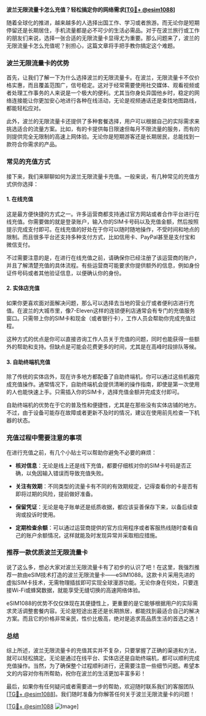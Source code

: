 **波兰无限流量卡怎么充值？轻松搞定你的网络需求[[TG💪+ @esim1088](https://t.me/s/esim1088)]**

随着全球化的推进，越来越多的人选择出国工作、学习或者旅游。而无论你是短期停留还是长期居住，手机流量都是必不可少的生活必需品。对于在波兰旅行或工作的朋友们来说，选择一张合适的无限流量卡显得尤为重要。那么问题来了，波兰的无限流量卡怎么充值呢？别担心，这篇文章将手把手教你搞定这个难题。

### 波兰无限流量卡的优势

首先，让我们了解一下为什么选择波兰的无限流量卡。在波兰，无限流量卡不仅价格实惠，而且覆盖范围广，信号稳定。这对于经常需要使用社交媒体、观看视频或者处理工作事务的人来说是一个极大的便利。尤其当你身处异国他乡时，稳定的网络连接能让你更加安心地进行各种在线活动，无论是视频通话还是查找地图路线，都能轻松应对。

此外，波兰的无限流量卡还提供了多种套餐选择，用户可以根据自己的实际需求来挑选适合的流量方案。比如，有的卡提供每日限速但每月不限流量的服务，而有的则提供完全无限制的高速上网体验。无论你是短期游客还是长期居民，总能找到一款符合你需求的产品。

### 常见的充值方式

接下来，我们来聊聊如何为波兰无限流量卡充值。一般来说，有几种常见的充值方式供你选择：

#### 1. 在线充值

这是最方便快捷的方式之一。许多运营商都支持通过官方网站或者合作平台进行在线充值。你需要做的就是登录账户，输入你的SIM卡号码以及充值金额，然后按照提示完成支付即可。在线充值的好处在于你可以随时随地操作，不受时间和地点的限制。而且很多平台还支持多种支付方式，比如信用卡、PayPal甚至是支付宝和微信支付。

不过需要注意的是，在进行在线充值之前，请确保你已经注册了该运营商的账户，并且了解清楚充值的具体流程。有些运营商可能要求你提供额外的信息，例如身份证件号码或者其他验证信息，以便确认你的身份。

#### 2. 实体店充值

如果你更喜欢面对面解决问题，那么可以选择去当地的营业厅或者便利店进行充值。在波兰的大城市里，像7-Eleven这样的连锁便利店通常会有专门的充值服务窗口。只需带上你的SIM卡和现金（或者银行卡），工作人员会帮助你完成充值过程。

这种方式的优点是你可以直接咨询工作人员关于充值的问题，同时也能获得一些额外的帮助和支持。但缺点是可能会花费更多的时间，尤其是在高峰时段排队等候。

#### 3. 自助终端机充值

除了传统的实体店外，现在许多地方都配备了自助终端机，你可以通过这些机器完成充值操作。通常情况下，自助终端机会提供清晰的操作指南，即使是第一次使用的人也能快速上手。只需插入你的SIM卡，选择充值金额并完成支付即可。

自助终端机的优势在于它的普及性和便捷性，尤其是在那些没有实体店铺的地方。不过，由于设备可能存在故障或者更新不及时的情况，建议在使用前先检查一下机器的状态。

### 充值过程中需要注意的事项

在进行充值之前，有几个小贴士可以帮助你避免不必要的麻烦：

- **核对信息**：无论是线上还是线下充值，都要仔细核对你的SIM卡号码是否正确，以免因输入错误而导致充值失败。
  
- **关注有效期**：不同类型的流量卡有不同的有效期规定，记得查看你的卡是否有即将过期的风险，提前做好准备。

- **保留凭证**：无论是电子账单还是纸质收据，都应该妥善保存下来，以备后续查询或投诉时使用。

- **定期检查余额**：可以通过运营商提供的官方应用程序或者客服热线随时查看自己的账户余额情况，这样就能及时发现异常并采取相应措施。

### 推荐一款优质波兰无限流量卡

说了这么多，想必大家对波兰无限流量卡有了初步的认识了吧！在这里，我强烈推荐一款由eSIM技术打造的波兰无限流量卡——eSIM1088。这款卡片采用先进的虚拟SIM卡技术，无需物理插拔即可实现全球漫游功能。无论你身在何处，只要连接Wi-Fi或蜂窝数据，就能享受无缝切换的高速网络体验。

eSIM1088的优势不仅仅体现在其便捷性上，更重要的是它能够根据用户的实际需求灵活调整套餐内容。无论是短途出差还是长期旅居，都能找到最适合自己的解决方案。而且它的价格非常亲民，性价比极高，绝对是追求高品质生活的首选之选！

### 总结

综上所述，波兰无限流量卡的充值其实并不复杂，只要掌握了正确的渠道和方法，就可以轻松搞定。无论是通过在线平台、实体店还是自助终端机，都可以顺利完成充值操作。当然，为了确保整个过程顺利进行，还需要注意一些细节问题。希望本文的内容对你有所帮助，祝你在波兰的生活更加丰富多彩！

最后，如果你有任何疑问或者需要进一步的帮助，欢迎随时联系我们的客服团队[[TG💪+ @esim1088](https://t.me/s/esim1088)]。我们随时准备为你解答任何关于波兰无限流量卡的问题！

[[TG💪+ @esim1088](https://t.me/s/esim1088) ![Image](https://i.postimg.cc/4NQfJmqS/Snipaste-2025-05-13-00-14-12.png)]